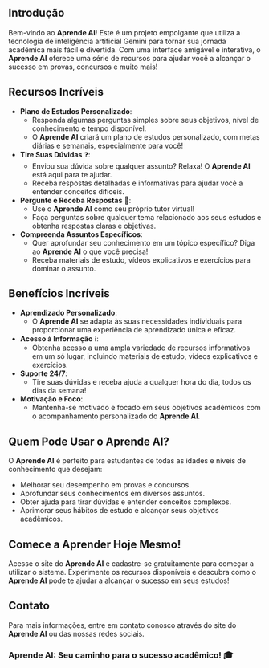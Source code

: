 <h2>Introdução</h2>
Bem-vindo ao <strong>Aprende AI</strong>! Este é um projeto empolgante que utiliza a tecnologia de inteligência artificial Gemini para tornar sua jornada acadêmica mais fácil e divertida. Com uma interface amigável e interativa, o <strong>Aprende AI</strong> oferece uma série de recursos para ajudar você a alcançar o sucesso em provas, concursos e muito mais!

<h2>Recursos Incríveis</h2>
<ul>
<li>
<strong>Plano de Estudos Personalizado</strong>:
<ul>
<li>Responda algumas perguntas simples sobre seus objetivos, nível de conhecimento e tempo disponível.</li>
<li>O <strong>Aprende AI</strong> criará um plano de estudos personalizado, com metas diárias e semanais, especialmente para você!</li>
</ul>
</li>
<li>
<strong>Tire Suas Dúvidas</strong> ❓:
<ul>
<li>Enviou sua dúvida sobre qualquer assunto? Relaxa! O <strong>Aprende AI</strong> está aqui para te ajudar.</li>
<li>Receba respostas detalhadas e informativas para ajudar você a entender conceitos difíceis.</li>
</ul>
</li>
<li>
<strong>Pergunte e Receba Respostas</strong> 💬:
<ul>
<li>Use o <strong>Aprende AI</strong> como seu próprio tutor virtual!</li>
<li>Faça perguntas sobre qualquer tema relacionado aos seus estudos e obtenha respostas claras e objetivas.</li>
</ul>
</li>
<li>
<strong>Compreenda Assuntos Específicos</strong>:
<ul>
<li>Quer aprofundar seu conhecimento em um tópico específico? Diga ao <strong>Aprende AI</strong> o que você precisa!</li>
<li>Receba materiais de estudo, vídeos explicativos e exercícios para dominar o assunto.</li>
</ul>
</li>
</ul>

<h2>Benefícios Incríveis</h2>
<ul>
<li>
<strong>Aprendizado Personalizado</strong>:
<ul>
<li>O <strong>Aprende AI</strong> se adapta às suas necessidades individuais para proporcionar uma experiência de aprendizado única e eficaz.</li>
</ul>
</li>
<li>
<strong>Acesso à Informação</strong> ℹ️:
<ul>
<li>Obtenha acesso a uma ampla variedade de recursos informativos em um só lugar, incluindo materiais de estudo, vídeos explicativos e exercícios.</li>
</ul>
</li>
<li>
<strong>Suporte 24/7</strong>:
<ul>
<li>Tire suas dúvidas e receba ajuda a qualquer hora do dia, todos os dias da semana!</li>
</ul>
</li>
<li>
<strong>Motivação e Foco</strong>:
<ul>
<li>Mantenha-se motivado e focado em seus objetivos acadêmicos com o acompanhamento personalizado do <strong>Aprende AI</strong>.</li>
</ul>
</li>
</ul>

<h2>Quem Pode Usar o Aprende AI?</h2>
O <strong>Aprende AI</strong> é perfeito para estudantes de todas as idades e níveis de conhecimento que desejam:
<ul>
<li>Melhorar seu desempenho em provas e concursos.</li>
<li>Aprofundar seus conhecimentos em diversos assuntos.</li>
<li>Obter ajuda para tirar dúvidas e entender conceitos complexos.</li>
<li>Aprimorar seus hábitos de estudo e alcançar seus objetivos acadêmicos.</li>
</ul>

<h2>Comece a Aprender Hoje Mesmo!</h2>
Acesse o site do <strong>Aprende AI</strong> e cadastre-se gratuitamente para começar a utilizar o sistema. Experimente os recursos disponíveis e descubra como o <strong>Aprende AI</strong> pode te ajudar a alcançar o sucesso em seus estudos!

<h2>Contato</h2>
Para mais informações, entre em contato conosco através do site do <strong>Aprende AI</strong> ou das nossas redes sociais.

<h3><strong>Aprende AI: Seu caminho para o sucesso acadêmico! 🎓</strong></h3>
